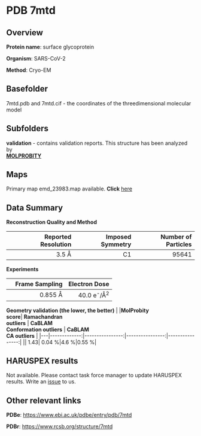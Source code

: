 # PDB 7mtd

## Overview

**Protein name**: surface glycoprotein

**Organism**: SARS-CoV-2

**Method**: Cryo-EM



## Basefolder

7mtd.pdb and 7mtd.cif - the coordinates of the threedimensional molecular model

## Subfolders





**validation** - contains validation reports. This structure has been analyzed by <br>  [**MOLPROBITY**](https://github.com/thorn-lab/coronavirus_structural_task_force/tree/master/pdb/surface_glycoprotein/SARS-CoV-2/7mtd/validation/molprobity)    



## Maps

Primary map emd_23983.map available. **Click** [here](http://ftp.wwpdb.org/pub/emdb/structures/EMD-23983/map/) 

## Data Summary
**Reconstruction Quality and Method**

|   | Reported Resolution | Imposed Symmetry | Number of Particles |
|---|-------------:|----------------:|--------------:|
|   |3.5 Å|C1|95641|

**Experiments**

|   | Frame Sampling | Electron Dose |
|---|-------------:|----------------:|
|   |0.855 Å|40.0 e<sup>-</sup>/Å<sup>2</sup>|

**Geometry validation (the lower, the better)**
|   |**MolProbity<br>score**| **Ramachandran<br>outliers** | **CaBLAM<br>Conformation outliers** | **CaBLAM<br>CA outliers** |
|---|-------------:|----------------:|----------------:|----------------:|
||  1.43|  0.04 %|4.6 %|0.55 %|

## HARUSPEX results

Not available. Please contact task force manager to update HARUSPEX results. Write an [issue](https://github.com/thorn-lab/coronavirus_structural_task_force/issues) to us.

## Other relevant links 
**PDBe**:  https://www.ebi.ac.uk/pdbe/entry/pdb/7mtd
 
**PDBr**: https://www.rcsb.org/structure/7mtd 
